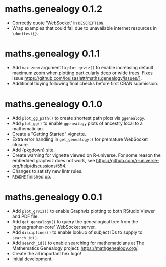 # maths.genealogy 0.1.2

* Correctly quote 'WebSocket' in `DESCRIPTION`.
* Wrap examples that could fail due to unavailable internet resources in `\donttest{}`.

# maths.genealogy 0.1.1

* Add `max_zoom` argument to `plot_grviz()` to enable increasing default maximum zoom when plotting particularly deep or wide trees. Fixes issue <https://github.com/louisaslett/maths.genealogy/issues/1>.
* Additional tidying following final checks before first CRAN submission.

# maths.genealogy 0.1.0

* Add `plot_gg_path()` to create shortest path plots via `ggenealogy`.
* Add `plot_gg()` to enable `ggenealogy` plots of ancestry local to a mathematician.
* Create a "Getting Started" vignette.
* Extra error handling in `get_genealogy()` for premature WebSocket closure.
* Add {pkgdown} site.
* Create warning for vignette viewed on R-universe. For some reason the embedded graphviz does not work, see <https://github.com/r-universe-org/help/discussions/554>.
* Changes to satisfy new lintr rules.
* `README` finished up.

# maths.genealogy 0.0.1

* Add `plot_grviz()` to enable Graphviz plotting to both RStudio Viewer and PDF file.
* Add `get_genealogy()` to query the genealogical tree from the 'geneagrapher-core' WebSocket server.
* Add `disciplines()` to enable lookup of subject IDs to supply to `search_id()`.
* Add `search_id()` to enable searching for mathematicians at The Mathematics Genealogy project: <https://mathgenealogy.org/>.
* Create the all important hex logo!
* Initial development.

